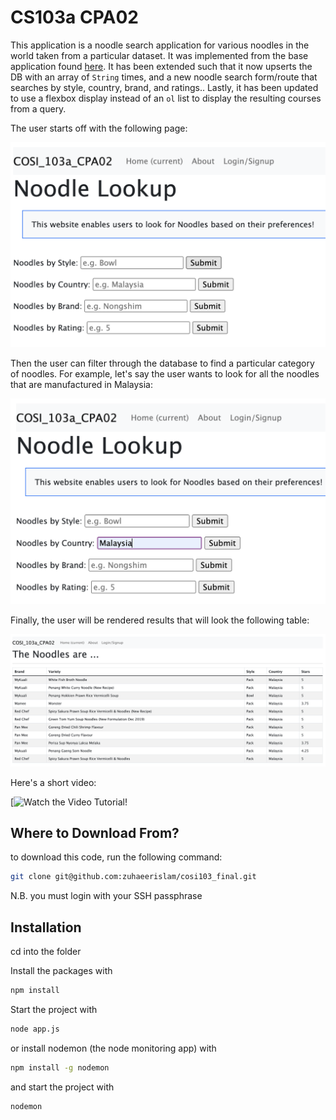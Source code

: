 # CS103a CPA02

This application is a noodle search application for various noodles in the world taken from a particular dataset. It was implemented from the base application found [here](https://github.com/tjhickey724/cs103aExpressApp/tree/pa03). It has been extended such that it now upserts the DB with an array of `String` times, and a new noodle search form/route that searches by style, country, brand, and ratings.. Lastly, it has been updated to use a flexbox display instead of an `ol` list to display the resulting courses from a query.

The user starts off with the following page: 

![home page](./public/images/sc1.png)

Then the user can filter through the database to find a particular category of noodles. For example, let's say the user wants to look for all the noodles that are manufactured in Malaysia:

![home page](./public/images/sc2.png)

Finally, the user will be rendered results that will look the following table:

![home page](./public/images/sc3.png)

Here's a short video:

[![Watch the Video Tutorial!](https://brandeis.zoom.us/rec/share/VZ290KFoMCqjF6NGBas1PuZt8kq8idl46-TinToaJEUonRSrF36btOP3PhzBtbjd.oOPxpzd1VyuEhNx8?startTime=1651787269000)

## Where to Download From?

to download this code, run the following command:

```bash
git clone git@github.com:zuhaeerislam/cosi103_final.git
```

N.B. you must login with your SSH passphrase

## Installation

cd into the folder

Install the packages with
``` bash
npm install
```
Start the project with
``` bash
node app.js
```
or install nodemon (the node monitoring app) with
``` bash
npm install -g nodemon
```
and start the project with
``` bash
nodemon
```

